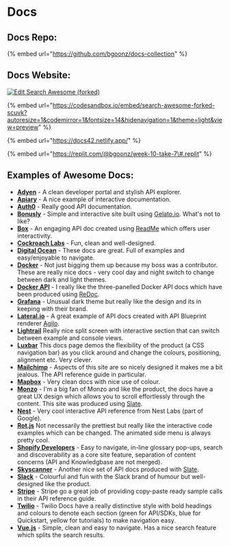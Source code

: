 # Docs

## Docs Repo:

{% embed url="https://github.com/bgoonz/docs-collection" %}

## Docs Website:

[![Edit Search Awesome (forked)](https://codesandbox.io/static/img/play-codesandbox.svg)](https://codesandbox.io/s/search-awesome-forked-scuvk?autoresize=1&codemirror=1&fontsize=14&hidenavigation=1&theme=light&view=preview)

{% embed url="https://codesandbox.io/embed/search-awesome-forked-scuvk?autoresize=1&codemirror=1&fontsize=14&hidenavigation=1&theme=light&view=preview" %}

{% embed url="https://docs42.netlify.app/" %}

{% embed url="https://replit.com/@bgoonz/week-10-take-7\#.replit" %}

## Examples of Awesome Docs:

- [**Adyen**](https://docs.adyen.com/developers) - A clean developer portal and stylish API explorer.
- [**Apiary**](https://help.apiary.io/tools/embed/) - A nice example of interactive documentation.
- [**Auth0**](https://auth0.com/docs/api/authentication?http#introduction) - Really good API documentation.
- [**Bonusly**](https://bonusly.gelato.io/docs/versions/353215342023018198) - Simple and interactive site built using [Gelato.io](https://gelato/). What's not to like?
- [**Box**](https://developer.box.com/reference) - An engaging API doc created using [ReadMe](https://readme.io/) which offers user interactivity.
- [**Cockroach Labs**](https://www.cockroachlabs.com/docs/stable/) - Fun, clean and well-designed.
- [**Digital Ocean**](https://developers.digitalocean.com/documentation/v2/#introduction) - These docs are great. Full of examples and easy/enjoyable to navigate.
- [**Docker**](https://docs.docker.com/get-started/) - Not just bigging them up because my boss was a contributor. These are really nice docs - very cool day and night switch to change between dark and light themes.
- [**Docker API**](https://docs.docker.com/engine/api/v1.25/) - I really like the three-panelled Docker API docs which have been produced using [ReDoc](https://github.com/Rebilly/ReDoc).
- [**Grafana**](http://docs.grafana.org/) - Unusual dark theme but really like the design and its in keeping with their brand.
- [**Lateral.io**](https://lateral.io/docs/api/reference/v6) - A great example of API docs created with API Blueprint renderer [Agilo](https://github.com/danielgtaylor/aglio).
- [**Lightrail**](https://www.lightrail.com/docs/) Really nice split screen with interactive section that can switch between example and console views.
- [**Luxbar**](https://balzss.github.io/luxbar/) This docs page demos the flexibility of the product \(a CSS navigation bar\) as you click around and change the colours, positioning, alignment etc. Very clever.
- [**Mailchimp**](http://developer.mailchimp.com/documentation/mailchimp/reference/overview/) - Aspects of this site are so nicely designed it makes me a bit jealous. The API reference guide in particular.
- [**Mapbox**](https://www.mapbox.com/mapbox-gl-js/api/) - Very clean docs with nice use of colour.
- [**Monzo**](https://monzo.com/docs) - I'm a big fan of Monzo and like the product, the docs have a great UX design which allows you to scroll effortlessly through the content. This site was produced using [Slate](https://github.com/lord/slate).
- [**Nest**](https://developers.nest.com/documentation/api-reference) - Very cool interactive API reference from Nest Labs \(part of Google\).
- [**Rot.js**](http://ondras.github.io/rot.js/manual/) Not necessarily the prettiest but really like the interactive code examples which can be changed. The animated side menu is always pretty cool.
- [**Shopify Developers**](https://developers.shopify.com/) - Easy to navigate, in-line glossary pop-ups, search and discoverability as a core site feature, separation of content concerns \(API and Knowledgbase are not merged\).
- [**Skyscanner**](https://skyscanner.github.io/slate/#api-documentation) - Another nice set of API docs produced with [Slate](https://github.com/lord/slate).
- [**Slack**](https://api.slack.com/) - Colourful and fun with the Slack brand of humour but well-designed like the product.
- [**Stripe**](https://stripe.com/docs/api#intro) - Stripe go a great job of providing copy-paste ready sample calls in their API reference guide.
- [**Twilio**](https://www.twilio.com/docs/) - Twilio Docs have a really distinctive style with bold headings and colours to denote each section \(green for API/SDKs, blue for Quickstart, yellow for tutorials\) to make navigation easy.
- [**Vue.js**](https://vuejs.org/v2/guide/index.html) - Simple, clean and easy to navigate. Has a nice search feature which splits the search results.
